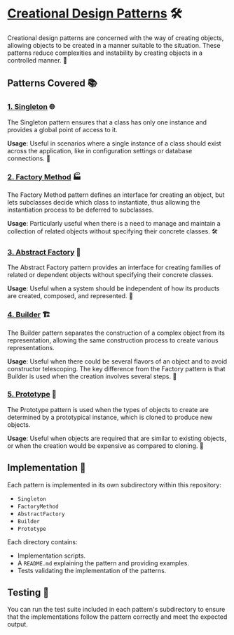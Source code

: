 # [Creational Design Patterns](../../) 🛠️

Creational design patterns are concerned with the way of creating objects, allowing objects to be created in a manner suitable to the situation. These patterns reduce complexities and instability by creating objects in a controlled manner. 🎯

## Patterns Covered 📚

### [1. Singleton](./Singleton/) 🌐
The Singleton pattern ensures that a class has only one instance and provides a global point of access to it.

**Usage**: Useful in scenarios where a single instance of a class should exist across the application, like in configuration settings or database connections. 🔄

### [2. Factory Method](./FactoryMethod/) 🏭
The Factory Method pattern defines an interface for creating an object, but lets subclasses decide which class to instantiate, thus allowing the instantiation process to be deferred to subclasses.

**Usage**: Particularly useful when there is a need to manage and maintain a collection of related objects without specifying their concrete classes. 🛠️

### [3. Abstract Factory](./AbstractFactory/) 🎨
The Abstract Factory pattern provides an interface for creating families of related or dependent objects without specifying their concrete classes.

**Usage**: Useful when a system should be independent of how its products are created, composed, and represented. 👥

### [4. Builder](./Builder/) 🏗️
The Builder pattern separates the construction of a complex object from its representation, allowing the same construction process to create various representations.

**Usage**: Useful when there could be several flavors of an object and to avoid constructor telescoping. The key difference from the Factory pattern is that Builder is used when the creation involves several steps. 📐

### [5. Prototype](./Prototype/) 🐑
The Prototype pattern is used when the types of objects to create are determined by a prototypical instance, which is cloned to produce new objects.

**Usage**: Useful when objects are required that are similar to existing objects, or when the creation would be expensive as compared to cloning. 🔁

## Implementation 🔧
Each pattern is implemented in its own subdirectory within this repository:
- `Singleton`
- `FactoryMethod`
- `AbstractFactory`
- `Builder`
- `Prototype`

Each directory contains:
- Implementation scripts.
- A `README.md` explaining the pattern and providing examples.
- Tests validating the implementation of the patterns.

## Testing 🧪
You can run the test suite included in each pattern's subdirectory to ensure that the implementations follow the pattern correctly and meet the expected output.